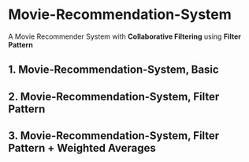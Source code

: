 # Movie-Recommendation-System
A Movie Recommender System with **Collaborative Filtering** using **Filter Pattern**
## 1. Movie-Recommendation-System, Basic
## 2. Movie-Recommendation-System, Filter Pattern
## 3. Movie-Recommendation-System, Filter Pattern + Weighted Averages
